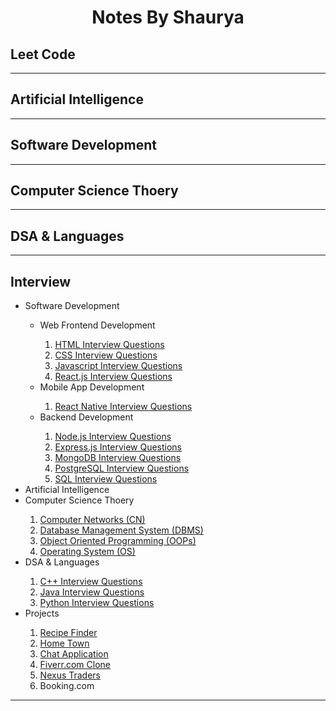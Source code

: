 <h1 style="text-align: center">Notes By Shaurya</h1>

<h2>Leet Code</h2>
<hr />

<h2>Artificial Intelligence</h2>
<hr />

<h2>Software Development</h2>
<hr />

<h2>Computer Science Thoery</h2>
<hr />

<h2>DSA & Languages</h2>
<hr />

<h2>Interview</h2>
<ul>
	<li>Software Development</li>
	<ul>
		<li>Web Frontend Development</li>
		<ol>
			<li><a href="/Interview/Software Development/HTML-Interview.md">HTML Interview Questions</a></li>
			<li><a href="/Interview/Software Development/CSS-Interview.md">CSS Interview Questions</a></li>
			<li><a href="/Interview/Software Development/JavaScript-Interview.md">Javascript Interview Questions</a></li>
			<li><a href="/Interview/Software Development/React.js-Interview.md">React.js Interview Questions</a></li>
		</ol>
		<li>Mobile App Development</li>
		<ol>
			<li><a href="/Interview/Software Development/ReactNative-Interview.md">React Native Interview Questions</a></li>
		</ol>
		<li>Backend Development</li>
		<ol>
			<li><a href="/Interview/Software Development/Node.js-Interview.md">Node.js Interview Questions</a></li>
			<li><a href="/Interview/Software Development/Express.js-Interview.md">Express.js Interview Questions</a></li>
			<li><a href="/Interview/Software Development/MongoDB-Interview.md">MongoDB Interview Questions</a></li>
			<li><a href="/Interview/Software Development/PostgreSQL-Interview.md">PostgreSQL Interview Questions</a></li>
			<li><a href="/Interview/Software Development/SQL-Interview.md">SQL Interview Questions</a></li>
		</ol>
	</ul>
	<li>Artificial Intelligence</li>
	<li>Computer Science Thoery</li>
	<ol>
		<li><a href="/Interview/CS Theory/CN-Interview.md">Computer Networks (CN)</a></li>
		<li><a href="/Interview/CS Theory/DBMS-Interview.md">Database Management System (DBMS)</a></li>
		<li><a href="/Interview/CS Theory/OOPs-Interview.md">Object Oriented Programming (OOPs)</a></li>
		<li><a href="/Interview/CS Theory/OS-Interview.md">Operating System (OS)</a></li>
	</ol>
	<li>DSA & Languages</li>
	<ol>
		<li><a href="/Interview/DSA and Languages/C++-Interview.md">C++ Interview Questions</a></li>
		<li><a href="/Interview/DSA and Languages/Java-Interview.md">Java Interview Questions</a></li>
		<li><a href="/Interview/DSA and Languages/Python-Interview.md">Python Interview Questions</a></li>
	</ol>
	<li>Projects</li>
	<ol>
		<li><a href="https://github.com/ShauryaChawan/Recipe-Finder">Recipe Finder</a></li>
		<li><a href="https://github.com/ShauryaChawan/Home-Town">Home Town</a></li>
		<li><a href="https://github.com/ShauryaChawan/Chat-Application">Chat Application</a></li>
		<li><a href="https://github.com/ShauryaChawan/Fiverr-Clone">Fiverr.com Clone</a></li>
		<li><a href="https://lucky-treacle-28f419.netlify.app/">Nexus Traders</a></li>
		<li>Booking.com</li>
	</ol>
</ul>
<hr />
